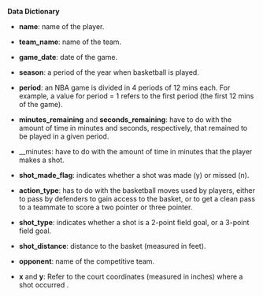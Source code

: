 **Data Dictionary**

* __name__: name of the player.

* __team_name__: name of the team.

* __game_date__: date of the game.

* __season__: a period of the year when basketball is played.

* __period__: an NBA game is divided in 4 periods of 12 mins each. For example, a value for period = 1 refers to the first period (the first 12 mins of the game).

* __minutes_remaining__ and __seconds_remaining__: have to do with the amount of time in minutes and seconds, respectively, that remained to be played in a given period.

* __minutes: have to do with the amount of time in minutes that the player makes a shot.

* __shot_made_flag__: indicates whether a shot was made (y) or missed (n).

* __action_type__: has to do with the basketball moves used by players, either to pass by defenders to gain access to the basket, or to get a clean pass to a teammate to score a two pointer or three pointer.

* __shot_type__: indicates whether a shot is a 2-point field goal, or a 3-point field goal.

* __shot_distance__: distance to the basket (measured in feet).

* __opponent__: name of the competitive team.

* __x__ and __y__: Refer to the court coordinates (measured in inches) where a shot occurred .

